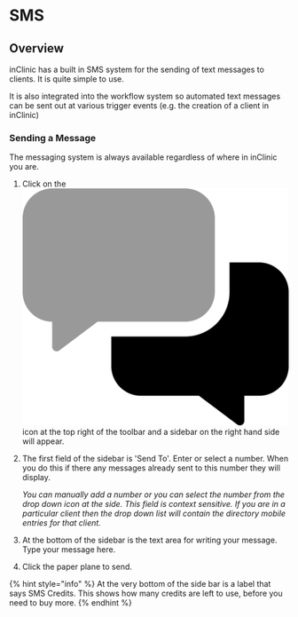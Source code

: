 # SMS

## Overview 

inClinic has a built in SMS system for the sending of text messages to clients. It is quite simple to use.

It is also integrated into the workflow system so automated text messages can be sent out at various trigger events \(e.g. the creation of a client in inClinic\)

### Sending a Message

The messaging system is always available regardless of where in inClinic you are.

1. Click on the ![](../.gitbook/assets/comments-alt%20%281%29.svg) icon at the top right of the toolbar and a sidebar on the right hand side will appear.
2. The first field of the sidebar is  'Send To'. Enter or select a number. When you do this if there any messages already sent to this number they will display.

   _You can manually add a number or you can select the number from the drop down icon at the side. This field is context sensitive. If you are in a particular client then the drop down list will contain the directory mobile entries for that client._ 

3. At the bottom of the sidebar is the text area for writing your message. Type your message here.
4. Click the paper plane to send.

{% hint style="info" %}
At the very bottom of the side bar is a label that says SMS Credits. This shows how many credits are left to use, before you need to buy more.
{% endhint %}

